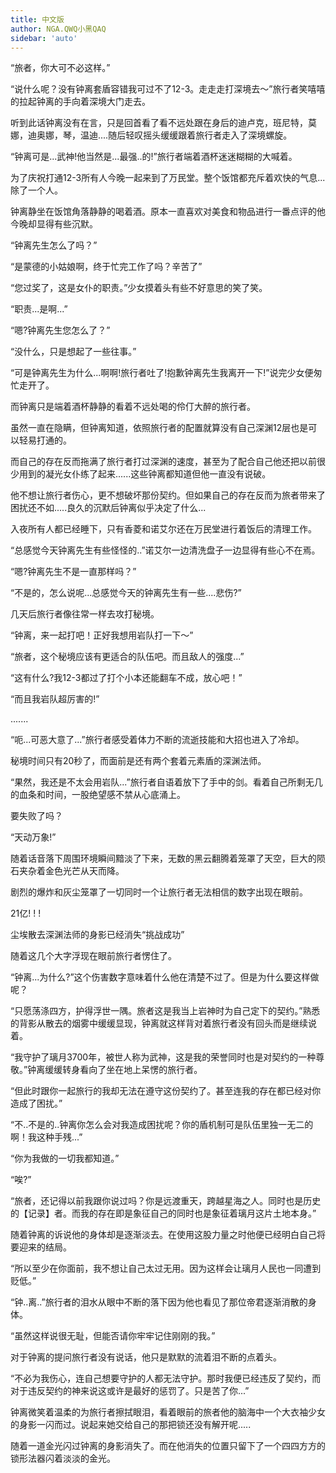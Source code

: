 ```yaml
---
title: 中文版
author: NGA.QWQ小黑QAQ
sidebar: 'auto'
---
```

“旅者，你大可不必这样。”

“说什么呢？没有钟离套盾容错我可过不了12-3。走走走打深境去～”旅行者笑嘻嘻的拉起钟离的手向着深境大门走去。

听到此话钟离没有在言，只是回首看了看不远处跟在身后的迪卢克，班尼特，莫娜，迪奥娜，琴，温迪....随后轻叹摇头缓缓跟着旅行者走入了深境螺旋。

“钟离可是...武神!他当然是...最强..的!”旅行者端着酒杯迷迷糊糊的大喊着。

为了庆祝打通12-3所有人今晚一起来到了万民堂。整个饭馆都充斥着欢快的气息...除了一个人。

钟离静坐在饭馆角落静静的喝着酒。原本一直喜欢对美食和物品进行一番点评的他今晚却显得有些沉默。

“钟离先生怎么了吗？”

“是蒙德的小姑娘啊，终于忙完工作了吗？辛苦了”

“您过奖了，这是女仆的职责。”少女摸着头有些不好意思的笑了笑。

“职责...是啊...”

“嗯?钟离先生您怎么了？”

“没什么，只是想起了一些往事。”

“可是钟离先生为什么...啊啊!旅行者吐了!抱歉钟离先生我离开一下!”说完少女便匆忙走开了。

而钟离只是端着酒杯静静的看着不远处喝的伶仃大醉的旅行者。

虽然一直在隐瞒，但钟离知道，依照旅行者的配置就算没有自己深渊12层也是可以轻易打通的。

而自己的存在反而拖满了旅行者打过深渊的速度，甚至为了配合自己他还把以前很少用到的凝光女仆练了起来......这些钟离都知道但他一直没有说破。

他不想让旅行者伤心，更不想破坏那份契约。但如果自己的存在反而为旅者带来了困扰还不如.....良久的沉默后钟离似乎决定了什么...

入夜所有人都已经睡下，只有香菱和诺艾尔还在万民堂进行着饭后的清理工作。

“总感觉今天钟离先生有些怪怪的..”诺艾尔一边清洗盘子一边显得有些心不在焉。

“嗯?钟离先生不是一直那样吗？”

“不是的，怎么说呢...总感觉今天的钟离先生有一些....悲伤?”

几天后旅行者像往常一样去攻打秘境。

“钟离，来一起打吧！正好我想用岩队打一下～”

“旅者，这个秘境应该有更适合的队伍吧。而且敌人的强度...”

“这有什么?我12-3都过了打个小本还能翻车不成，放心吧！”

“而且我岩队超厉害的!”

.......

“呃...可恶大意了...”旅行者感受着体力不断的流逝技能和大招也进入了冷却。

秘境时间只有20秒了，而面前是还有两个套着元素盾的深渊法师。

“果然，我还是不太会用岩队...”旅行者自语着放下了手中的剑。看着自己所剩无几的血条和时间，一股绝望感不禁从心底涌上。

要失败了吗？

“天动万象!”

随着话音落下周围环境瞬间黯淡了下来，无数的黑云翻腾着笼罩了天空，巨大的陨石夹杂着金色光芒从天而降。

剧烈的爆炸和灰尘笼罩了一切同时一个让旅行者无法相信的数字出现在眼前。

21亿! ! !

尘埃散去深渊法师的身影已经消失“挑战成功”

随着这几个大字浮现在眼前旅行者愣住了。

“钟离...为什么?”这个伤害数字意味着什么他在清楚不过了。但是为什么要这样做呢？

“只愿荡涤四方，护得浮世一隅。旅者这是我当上岩神时为自己定下的契约。”熟悉的背影从散去的烟雾中缓缓显现，钟离就这样背对着旅行者没有回头而是继续说着。

“我守护了璃月3700年，被世人称为武神，这是我的荣誉同时也是对契约的一种尊敬。”钟离缓缓转身看向了坐在地上呆愣的旅行者。

“但此时跟你一起旅行的我却无法在遵守这份契约了。甚至连我的存在都已经对你造成了困扰。”

“不..不是的..钟离你怎么会对我造成困扰呢？你的盾机制可是队伍里独一无二的啊！我这种手残...”

“你为我做的一切我都知道。”

“唉?”

“旅者，还记得以前我跟你说过吗？你是远渡重天，跨越星海之人。同时也是历史的【记录】者。而我的存在即是象征自己的同时也是象征着璃月这片土地本身。”

随着钟离的诉说他的身体却是逐渐淡去。在使用这股力量之时他便已经明白自己将要迎来的结局。

“所以至少在你面前，我不想让自己太过无用。因为这样会让璃月人民也一同遭到贬低。”

“钟..离..”旅行者的泪水从眼中不断的落下因为他也看见了那位帝君逐渐消散的身体。

“虽然这样说很无耻，但能否请你牢牢记住刚刚的我。”

对于钟离的提问旅行者没有说话，他只是默默的流着泪不断的点着头。

“不必为我伤心，连自己想要守护的人都无法守护。那时我便已经违反了契约，而对于违反契约的神来说这或许是最好的惩罚了。只是苦了你...”

钟离微笑着温柔的为旅行者擦拭眼泪，看着眼前的旅者他的脑海中一个大衣袖少女的身影一闪而过。说起来她交给自己的那把锁还没有解开呢.....

随着一道金光闪过钟离的身影消失了。而在他消失的位置只留下了一个四四方方的锁形法器闪着淡淡的金光。
